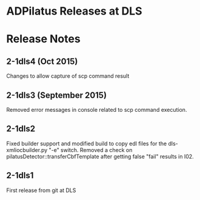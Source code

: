 ADPilatus Releases at DLS
=========================

Release Notes
=============
2-1dls4 (Oct 2015)
------------------
Changes to allow capture of scp command result

2-1dls3 (September 2015)
------------------------
Removed error messages in console related to scp command execution.

2-1dls2
-------
Fixed builder support and modified build to copy edl files for
the dls-xmliocbuilder.py "-e" switch.
Removed a check on pilatusDetector::transferCbfTemplate after getting
false "fail" results in I02.

2-1dls1
---------
First release from git at DLS


